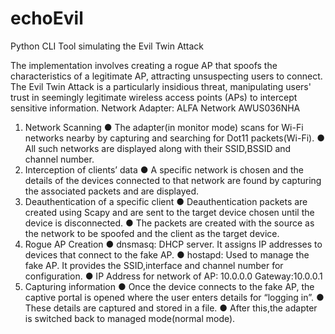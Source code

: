 # echoEvil
Python CLI Tool simulating the Evil Twin Attack

The implementation involves creating a rogue AP that spoofs the characteristics of a legitimate AP,
attracting unsuspecting users to connect. The Evil Twin Attack is a particularly insidious threat,
manipulating users' trust in seemingly legitimate wireless access points (APs) to intercept
sensitive information.
Network Adapter: ALFA Network AWUS036NHA

1. Network Scanning
● The adapter(in monitor mode) scans for Wi-Fi networks nearby by capturing and
searching for Dot11 packets(Wi-Fi).
● All such networks are displayed along with their SSID,BSSID and channel
number.
2. Interception of clients’ data
● A specific network is chosen and the details of the devices connected to that
network are found by capturing the associated packets and are displayed.
3. Deauthentication of a specific client
● Deauthentication packets are created using Scapy and are sent to the target
device chosen until the device is disconnected.
● The packets are created with the source as the network to be spoofed and the
client as the target device.
4. Rogue AP Creation
● dnsmasq: DHCP server. It assigns IP addresses to devices that connect to the
           fake AP.
● hostapd: Used to manage the fake AP. It provides the SSID,interface and
           channel number for configuration.
● IP Address for network of AP: 10.0.0.0
Gateway:10.0.0.1
5. Capturing information
● Once the device connects to the fake AP, the captive portal is opened where the
user enters details for “logging in”.
● These details are captured and stored in a file.
● After this,the adapter is switched back to managed mode(normal mode).
